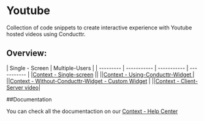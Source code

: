 Youtube
========

Collection of code snippets to create interactive experience with Youtube hosted videos using Conducttr.


## Overview:
| Single - Screen | Multiple-Users |
| --------- | ----------- | ----------- | ----------- |
|[Context - Single-screen](https://github.com/Conducttr/SkunkWrx/tree/master/video/Youtube/Single-Screen) |[]()|
|[]()|[Context - Using-Conducttr-Widget ](https://github.com/Conducttr/SkunkWrx/video/Youtube/Personalized-Video)|
|[]()|[Context - Without-Conducttr-Widget - Custom Widget](https://github.com/Conducttr/SkunkWrx/video/Youtube/Personalized-Video-Custom-Widget ) |
|[]()|[Context - Client-Server video](https://github.com/Conducttr/SkunkWrx/video/Youtube/Client-Server-Video)|


##Documentation

You can check all the documentaction on our [Context - Help Center](https://conducttr.zendesk.com/hc/en-us/sections/200482638-Skunk-WRX)
